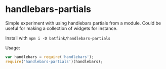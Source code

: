 handlebars-partials
===================

Simple experiment with using handlebars partials from a module. Could be useful for making a collection of widgets for instance.

Install with ```npm i -D batfink/handlebars-partials```

Usage:

```javascript
var handlebars = require('handlebars');
require('handlebars-partials')(handlebars);
```
